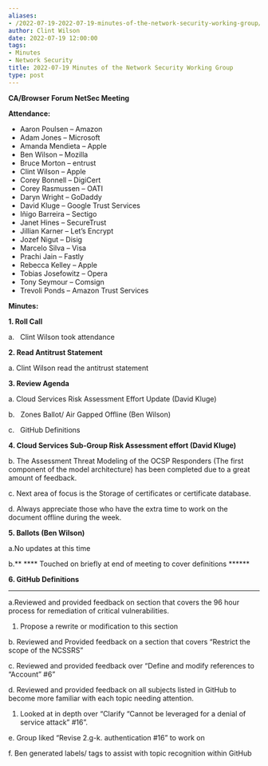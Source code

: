 ```yaml
---
aliases:
- /2022-07-19-2022-07-19-minutes-of-the-network-security-working-group/
author: Clint Wilson
date: 2022-07-19 12:00:00
tags:
- Minutes
- Network Security
title: 2022-07-19 Minutes of the Network Security Working Group
type: post
---
```


**CA/Browser Forum NetSec Meeting**

**Attendance:**

- Aaron Poulsen – Amazon
- Adam Jones – Microsoft
- Amanda Mendieta – Apple
- Ben Wilson – Mozilla
- Bruce Morton – entrust
- Clint Wilson – Apple
- Corey Bonnell – DigiCert
- Corey Rasmussen – OATI
- Daryn Wright – GoDaddy
- David Kluge – Google Trust Services
- Iñigo Barreira – Sectigo
- Janet Hines – SecureTrust
- Jillian Karner – Let’s Encrypt
- Jozef Nigut – Disig
- Marcelo Silva – Visa
- Prachi Jain – Fastly
- Rebecca Kelley – Apple
- Tobias Josefowitz – Opera
- Tony Seymour – Comsign
- Trevoli Ponds – Amazon Trust Services

**Minutes:**

**1.  Roll Call**

a.   Clint Wilson took attendance

**2.  Read Antitrust Statement**

a.  Clint Wilson read the antitrust statement

**3.  Review Agenda**

a.  Cloud Services Risk Assessment Effort Update (David Kluge)

b.   Zones Ballot/ Air Gapped Offline (Ben Wilson)

c.   GitHub Definitions

**4. Cloud Services Sub-Group Risk Assessment effort (David Kluge)**

b. The Assessment Threat Modeling of the OCSP Responders (The first component of the model architecture) has been completed due to a great amount of feedback.

c.  Next area of focus is the Storage of certificates or certificate database.

d.  Always appreciate those who have the extra time to work on the document offline during the week.

**5. Ballots (Ben Wilson)**

a.No updates at this time

b.** **** Touched on briefly at end of meeting to cover definitions ******

**6. GitHub Definitions**

______________________________________________________________________

a.Reviewed and provided feedback on section that covers the 96 hour process for remediation of critical vulnerabilities.

1. Propose a rewrite or modification to this section

b. Reviewed and Provided feedback on a section that covers “Restrict the scope of the NCSSRS”

c. Reviewed and provided feedback over “Define and modify references to “Account” #6”

d. Reviewed and provided feedback on all subjects listed in GitHub to become more familiar with each topic needing attention.

1. Looked at in depth over “Clarify “Cannot be leveraged for a denial of service attack” #16”.

e. Group liked “Revise 2.g-k. authentication #16” to work on

f. Ben generated labels/ tags to assist with topic recognition within GitHub